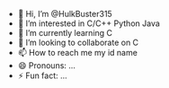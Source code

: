 - 👋 Hi, I’m @HulkBuster315
- 👀 I’m interested in C/C++ Python Java
- 🌱 I’m currently learning C
- 💞️ I’m looking to collaborate on C
- 📫 How to reach me my id name
- 😄 Pronouns: ...
- ⚡ Fun fact: ...

<!---
HulkBuster315/HulkBuster315 is a ✨ special ✨ repository because its `README.md` (this file) appears on your GitHub profile.
You can click the Preview link to take a look at your changes.
--->
